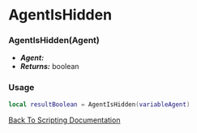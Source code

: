 # AgentIsHidden

### AgentIsHidden(Agent)
- ***Agent:*** 
- ***Returns:*** boolean

### Usage

```Lua
local resultBoolean = AgentIsHidden(variableAgent)
```


[Back To Scripting Documentation](../README.md)

